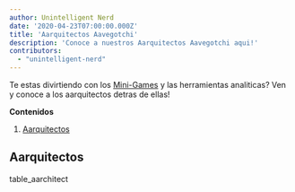 ```yaml
---
author: Unintelligent Nerd
date: '2020-04-23T07:00:00.000Z'
title: 'Aarquitectos Aavegotchi'
description: 'Conoce a nuestros Aarquitectos Aavegotchi aqui!'
contributors:
  - "unintelligent-nerd"
---
```


Te estas divirtiendo con los [Mini-Games](/minigames) y las herramientas analiticas? Ven y conoce a los aarquitectos detras de ellas!

<div class="contentsBox">

**Contenidos**

<ol>
<li><a href=#aarchitects>Aarquitectos</a></li>
</ol>

</div>

## Aarquitectos

table_aarchitect